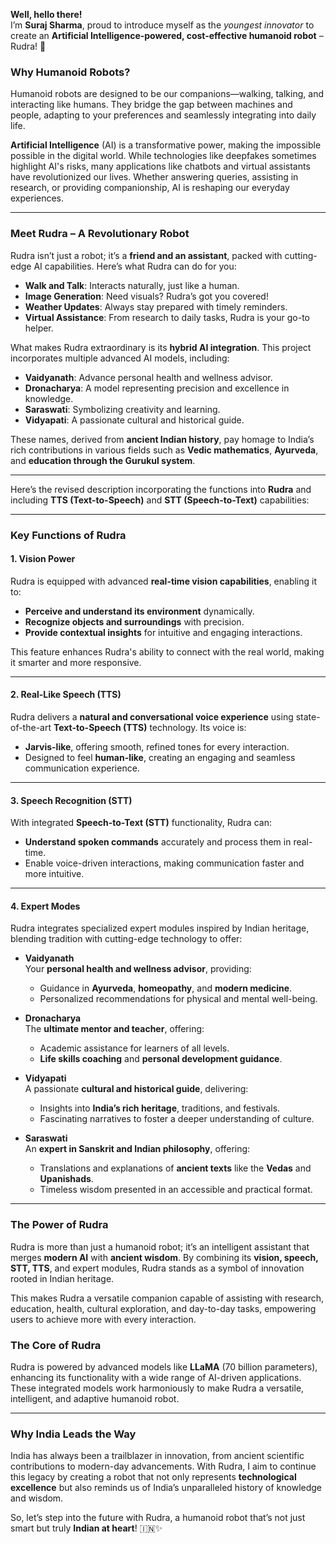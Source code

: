 **Well, hello there!**  
I’m **Suraj Sharma**, proud to introduce myself as the *youngest innovator* to create an **Artificial Intelligence-powered, cost-effective humanoid robot** – Rudra! 🌟  

### **Why Humanoid Robots?**  
Humanoid robots are designed to be our companions—walking, talking, and interacting like humans. They bridge the gap between machines and people, adapting to your preferences and seamlessly integrating into daily life.  

**Artificial Intelligence** (AI) is a transformative power, making the impossible possible in the digital world. While technologies like deepfakes sometimes highlight AI's risks, many applications like chatbots and virtual assistants have revolutionized our lives. Whether answering queries, assisting in research, or providing companionship, AI is reshaping our everyday experiences.  

---

### **Meet Rudra – A Revolutionary Robot**  
Rudra isn’t just a robot; it’s a **friend and an assistant**, packed with cutting-edge AI capabilities. Here’s what Rudra can do for you:  
- **Walk and Talk**: Interacts naturally, just like a human.  
- **Image Generation**: Need visuals? Rudra’s got you covered!  
- **Weather Updates**: Always stay prepared with timely reminders.  
- **Virtual Assistance**: From research to daily tasks, Rudra is your go-to helper.  

What makes Rudra extraordinary is its **hybrid AI integration**. This project incorporates multiple advanced AI models, including:  
- **Vaidyanath**: Advance personal health and wellness advisor.  
- **Dronacharya**: A model representing precision and excellence in knowledge.  
- **Saraswati**: Symbolizing creativity and learning.  
- **Vidyapati**: A passionate cultural and historical guide.  

These names, derived from **ancient Indian history**, pay homage to India’s rich contributions in various fields such as **Vedic mathematics**, **Ayurveda**, and **education through the Gurukul system**.  

---

Here’s the revised description incorporating the functions into **Rudra** and including **TTS (Text-to-Speech)** and **STT (Speech-to-Text)** capabilities:

---

### **Key Functions of Rudra**  

#### **1. Vision Power**  
Rudra is equipped with advanced **real-time vision capabilities**, enabling it to:  
- **Perceive and understand its environment** dynamically.  
- **Recognize objects and surroundings** with precision.  
- **Provide contextual insights** for intuitive and engaging interactions.  

This feature enhances Rudra's ability to connect with the real world, making it smarter and more responsive.  

---

#### **2. Real-Like Speech (TTS)**  
Rudra delivers a **natural and conversational voice experience** using state-of-the-art **Text-to-Speech (TTS)** technology. Its voice is:  
- **Jarvis-like**, offering smooth, refined tones for every interaction.  
- Designed to feel **human-like**, creating an engaging and seamless communication experience.  

---

#### **3. Speech Recognition (STT)**  
With integrated **Speech-to-Text (STT)** functionality, Rudra can:  
- **Understand spoken commands** accurately and process them in real-time.  
- Enable voice-driven interactions, making communication faster and more intuitive.  

---

#### **4. Expert Modes**  
Rudra integrates specialized expert modules inspired by Indian heritage, blending tradition with cutting-edge technology to offer:  

- **Vaidyanath**  
  Your **personal health and wellness advisor**, providing:  
  - Guidance in **Ayurveda**, **homeopathy**, and **modern medicine**.  
  - Personalized recommendations for physical and mental well-being.  

- **Dronacharya**  
  The **ultimate mentor and teacher**, offering:  
  - Academic assistance for learners of all levels.  
  - **Life skills coaching** and **personal development guidance**.  

- **Vidyapati**  
  A passionate **cultural and historical guide**, delivering:  
  - Insights into **India’s rich heritage**, traditions, and festivals.  
  - Fascinating narratives to foster a deeper understanding of culture.  

- **Saraswati**  
  An **expert in Sanskrit and Indian philosophy**, offering:  
  - Translations and explanations of **ancient texts** like the **Vedas** and **Upanishads**.  
  - Timeless wisdom presented in an accessible and practical format.  

---

### **The Power of Rudra**  
Rudra is more than just a humanoid robot; it’s an intelligent assistant that merges **modern AI** with **ancient wisdom**. By combining its **vision, speech, STT, TTS**, and expert modules, Rudra stands as a symbol of innovation rooted in Indian heritage.  

This makes Rudra a versatile companion capable of assisting with research, education, health, cultural exploration, and day-to-day tasks, empowering users to achieve more with every interaction.

### **The Core of Rudra**  
Rudra is powered by advanced models like **LLaMA** (70 billion parameters), enhancing its functionality with a wide range of AI-driven applications. These integrated models work harmoniously to make Rudra a versatile, intelligent, and adaptive humanoid robot.  

---

### **Why India Leads the Way**  
India has always been a trailblazer in innovation, from ancient scientific contributions to modern-day advancements. With Rudra, I aim to continue this legacy by creating a robot that not only represents **technological excellence** but also reminds us of India’s unparalleled history of knowledge and wisdom.  

So, let’s step into the future with Rudra, a humanoid robot that’s not just smart but truly **Indian at heart**! 🇮🇳✨  
